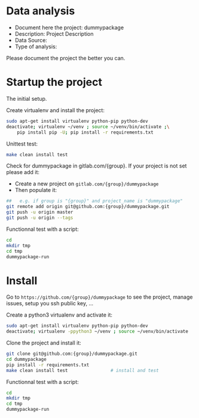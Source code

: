 # Data analysis
- Document here the project: dummypackage
- Description: Project Description
- Data Source:
- Type of analysis:

Please document the project the better you can.

# Startup the project

The initial setup.

Create virtualenv and install the project:
```bash
sudo apt-get install virtualenv python-pip python-dev
deactivate; virtualenv ~/venv ; source ~/venv/bin/activate ;\
    pip install pip -U; pip install -r requirements.txt
```

Unittest test:
```bash
make clean install test
```

Check for dummypackage in gitlab.com/{group}.
If your project is not set please add it:

- Create a new project on `gitlab.com/{group}/dummypackage`
- Then populate it:

```bash
##   e.g. if group is "{group}" and project_name is "dummypackage"
git remote add origin git@github.com:{group}/dummypackage.git
git push -u origin master
git push -u origin --tags
```

Functionnal test with a script:

```bash
cd
mkdir tmp
cd tmp
dummypackage-run
```

# Install

Go to `https://github.com/{group}/dummypackage` to see the project, manage issues,
setup you ssh public key, ...

Create a python3 virtualenv and activate it:

```bash
sudo apt-get install virtualenv python-pip python-dev
deactivate; virtualenv -ppython3 ~/venv ; source ~/venv/bin/activate
```

Clone the project and install it:

```bash
git clone git@github.com:{group}/dummypackage.git
cd dummypackage
pip install -r requirements.txt
make clean install test                # install and test
```
Functionnal test with a script:

```bash
cd
mkdir tmp
cd tmp
dummypackage-run
```
